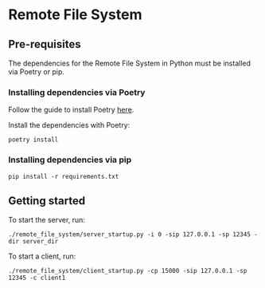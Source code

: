 # Remote File System

## Pre-requisites
The dependencies for the Remote File System in Python must be installed via Poetry or pip. 

### Installing dependencies via Poetry
Follow the guide to install Poetry [here](https://python-poetry.org/docs/#installation).

Install the dependencies with Poetry:
```shell
poetry install
```

### Installing dependencies via pip
```shell
pip install -r requirements.txt
```

## Getting started
To start the server, run:
```shell
./remote_file_system/server_startup.py -i 0 -sip 127.0.0.1 -sp 12345 -dir server_dir
```

To start a client, run:
```shell
./remote_file_system/client_startup.py -cp 15000 -sip 127.0.0.1 -sp 12345 -c client1
```
